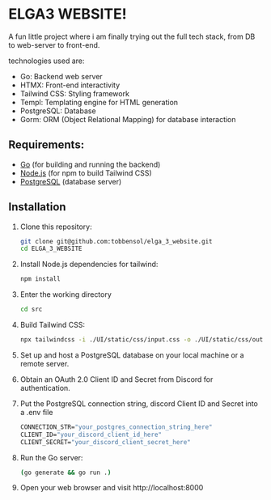 # ELGA3 WEBSITE!

A fun little project where i am finally trying out the full tech stack, from DB to web-server to front-end.

technologies used are:

- Go: Backend web server
- HTMX: Front-end interactivity
- Tailwind CSS: Styling framework
- Templ: Templating engine for HTML generation
- PostgreSQL: Database
- Gorm: ORM (Object Relational Mapping) for database interaction

## Requirements:
- [Go](https://go.dev/dl/) (for building and running the backend)
- [Node.js](https://nodejs.org/en/download) (for npm to build Tailwind CSS)
- [PostgreSQL](https://www.postgresql.org/download) (database server)

## Installation
1. Clone this repository:
   ```bash
   git clone git@github.com:tobbensol/elga_3_website.git
   cd ELGA_3_WEBSITE
   ```
2. Install Node.js dependencies for tailwind:
   ```bash
   npm install
   ```
3. Enter the working directory
   ```bash
   cd src
   ```

4. Build Tailwind CSS:
   ```bash
   npx tailwindcss -i ./UI/static/css/input.css -o ./UI/static/css/output.css --watch --config ..\tailwind.config.js
   ```

4. Set up and host a PostgreSQL database on your local machine or a remote server.

5. Obtain an OAuth 2.0 Client ID and Secret from Discord for authentication.

6. Put the PostgreSQL connection string,  discord Client ID and Secret into a .env file
   ```cmd
   CONNECTION_STR="your_postgres_connection_string_here"
   CLIENT_ID="your_discord_client_id_here"
   CLIENT_SECRET="your_discord_client_secret_here"
   ```

7. Run the Go server:
   ```bash
   (go generate && go run .)
   ```
8. Open your web browser and visit http://localhost:8000
